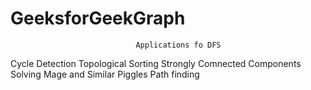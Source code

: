 # GeeksforGeekGraph
                                Applications fo DFS
Cycle Detection
Topological Sorting
Strongly Comnected Components
Solving Mage and Similar Piggles
Path finding